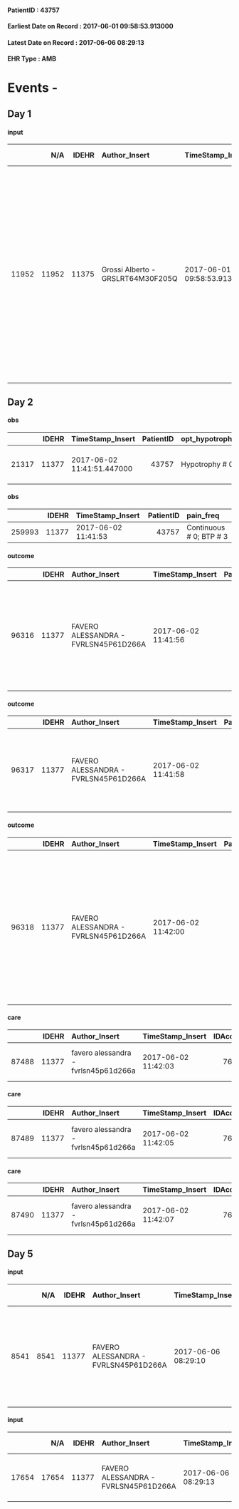 
#### PatientID : 43757
#### Earliest Date on Record : 2017-06-01 09:58:53.913000
#### Latest Date on Record : 2017-06-06 08:29:13
#### EHR Type : AMB

# Events - 

## Day 1

#### input
|       |    N/A |   IDEHR | Author_Insert                     | TimeStamp_Insert           | EHRType   |   PatientID |   IDDigitalSignDocument | persone_vicine   |   Unnamed: 0_x.1 |   IDANAMNESI_SOCIALE | Patient   | Paziente_T   |   Non_Rilevabile_x.1 | Note_Non_Rilevabile_x.1   | opt_Problemi   | Note_I                                                                                                                                                                                                                                                                                                            | chk_contr_sintomi   | opt_paziente_a   | opt_adeguatezza   | ds_note_ad                                                                                                                                                       | opt_paziente_solo   | opt_presente_assente   | Presenza_minori   | Caregiver_principale                                                                | opt_capacita   | opt_necessario   | opt_presente   | opt_risorse_ec   | ds_note_prio                       | opt_paziente_ad   | opt_caregiver_ad   | opt_inv_civile   | Needs     | Domestic partnership   | Fragility   |
|------:|-------:|--------:|:----------------------------------|:---------------------------|:----------|------------:|------------------------:|:-----------------|-----------------:|---------------------:|:----------|:-------------|---------------------:|:--------------------------|:---------------|:------------------------------------------------------------------------------------------------------------------------------------------------------------------------------------------------------------------------------------------------------------------------------------------------------------------|:--------------------|:-----------------|:------------------|:-----------------------------------------------------------------------------------------------------------------------------------------------------------------|:--------------------|:-----------------------|:------------------|:------------------------------------------------------------------------------------|:---------------|:-----------------|:---------------|:-----------------|:-----------------------------------|:------------------|:-------------------|:-----------------|:----------|:-----------------------|:------------|
| 11952 |  11952 |   11375 | Grossi Alberto - GRSLRT64M30F205Q | 2017-06-01 09:58:53.913000 | AMB       |       43757 |                  768544 | N/A              |             6272 |                 3950 | Si#1      | Si#1         |                    0 | NR                        | No#0           | La paziente conosce completamente la sua situazione clinica. L'INT ha ipotizzato una eventuale ripresa di chemioterapia solo in caso di regressione dell'insuff. renale che caratterizza l'attuale situazione. Paziente comunque consapevole dell'inguaribilit√† e della improbabilit√† della ripresa terapeutica | controllo sintomi#0 | Congruenti#1     | Da valutare#2     | La paziente √® nubile e non ha parenti disponibili ad affiancarla. Ha identificato in una sua amica ex magistrato la persona di riferimento Laura Bertol√© Viale | No#0                | Assente#0              | No#0              | La paziente vive sola assistita da due badanti che garantiscono la copertura 24 ore | Adeguato#0     | Si#1             | Si#1           | Adeguate#1       | Pz chiede il controllo dei sintomi | Totale#2          | Totale#2           | No#0             | Clinici#0 | Badante#1              | nessuna#0   |


## Day 2

#### obs
|       |   IDEHR | TimeStamp_Insert           |   PatientID | opt_hypotrophy   | asthenia     | dyspnoea                         | body_temp    | mood                           |
|------:|--------:|:---------------------------|------------:|:-----------------|:-------------|:---------------------------------|:-------------|:-------------------------------|
| 21317 |   11377 | 2017-06-02 11:41:51.447000 |       43757 | Hypotrophy # 0   | Moderate # 2 | applicant from severe stress # 8 | Apyrexia # 0 | demoralization # 03; # 08 Fear |

#### obs
|        |   IDEHR | TimeStamp_Insert    |   PatientID | pain_freq               |
|-------:|--------:|:--------------------|------------:|:------------------------|
| 259993 |   11377 | 2017-06-02 11:41:53 |       43757 | Continuous # 0; BTP # 3 |

#### outcome
|       |   IDEHR | Author_Insert                        | TimeStamp_Insert    |   PatientID |   IDDigitalSignDocument |   IDPAI_VIDAS | opt_problem                           |   opt_problem_num | opt_obiettivo                                                           |   opt_obiettivo_num | opt_stato_problema   |   opt_stato_problema_num | opt_interventi                                                                                                                        |   opt_interventi_num |
|------:|--------:|:-------------------------------------|:--------------------|------------:|------------------------:|--------------:|:--------------------------------------|------------------:|:------------------------------------------------------------------------|--------------------:|:---------------------|-------------------------:|:--------------------------------------------------------------------------------------------------------------------------------------|---------------------:|
| 96316 |   11377 | FAVERO ALESSANDRA - FVRLSN45P61D266A | 2017-06-02 11:41:56 |       43757 |                  770192 |         98555 | Nutrition / Hydration inadequate # 34 |                 4 | The patient does not avr√ † ¬ † episodes of emesis and / or nausea # 72 |                   4 | Open Problem # 1     |                        1 | Implementation PAI - Administer drugs correctly according to prescription # 602; Implementation of PAI - Therapeutic adjustment # 601 |                    4 |

#### outcome
|       |   IDEHR | Author_Insert                        | TimeStamp_Insert    |   PatientID |   IDDigitalSignDocument |   IDPAI_VIDAS | opt_problem         |   opt_problem_num | opt_obiettivo                                                                            |   opt_obiettivo_num | opt_stato_problema   |   opt_stato_problema_num | opt_interventi                                                                                      |   opt_interventi_num |
|------:|--------:|:-------------------------------------|:--------------------|------------:|------------------------:|--------------:|:--------------------|------------------:|:-----------------------------------------------------------------------------------------|--------------------:|:---------------------|-------------------------:|:----------------------------------------------------------------------------------------------------|---------------------:|
| 96317 |   11377 | FAVERO ALESSANDRA - FVRLSN45P61D266A | 2017-06-02 11:41:58 |       43757 |                  770193 |         98556 | Spiritual Pain # 39 |                 4 | The patient will declare to experience less anxiety and more peace of mind interior # 90 |                   4 | Open Problem # 1     |                        1 | Implementation PAI - Guaranteeing privacy # 848; Counseling - Being active and non-judgmental # 849 |                    4 |

#### outcome
|       |   IDEHR | Author_Insert                        | TimeStamp_Insert    |   PatientID |   IDDigitalSignDocument |   IDPAI_VIDAS | opt_problem               |   opt_problem_num | opt_obiettivo                                                                                         |   opt_obiettivo_num | opt_stato_problema   |   opt_stato_problema_num | opt_interventi                                                                                                                                                                                                   |   opt_interventi_num |
|------:|--------:|:-------------------------------------|:--------------------|------------:|------------------------:|--------------:|:--------------------------|------------------:|:------------------------------------------------------------------------------------------------------|--------------------:|:---------------------|-------------------------:|:-----------------------------------------------------------------------------------------------------------------------------------------------------------------------------------------------------------------|---------------------:|
| 96318 |   11377 | FAVERO ALESSANDRA - FVRLSN45P61D266A | 2017-06-02 11:42:00 |       43757 |                  770194 |         98557 | Altered sleep / wake # 31 |                 4 | The patient report † † he slept satisfactorily in terms of quality ¬ † both in terms of quantity # 62 |                   4 | Open Problem # 1     |                        1 | Implementation PAI - Administer the drugs correctly as prescribed # 520; Counseling - Share with the patient the therapeutic path # 522; Implementation PAI - Evaluate the efficacy of drug administration # 521 |                    4 |

#### care
|       |   IDEHR | Author_Insert                        | TimeStamp_Insert    |   IDAccess | EHRType   |   PatientID |   IDTERAPIE_OUTPAT_VIDAS | ds_dose   | opt_via_di_somm   | ds_ora   | dt_data_inizio      | ds_note_y   |   opt_pregressa |   opt_somm_terapia |   opt_estemporanea |   opt_termina |   opt_somm_in_pompa | opt_farmaco                                     |
|------:|--------:|:-------------------------------------|:--------------------|-----------:|:----------|------------:|-------------------------:|:----------|:------------------|:---------|:--------------------|:------------|----------------:|-------------------:|-------------------:|--------------:|--------------------:|:------------------------------------------------|
| 87488 |   11377 | favero alessandra - fvrlsn45p61d266a | 2017-06-02 11:42:03 |      76683 | amb       |       43757 |                    65118 | 32 gtt    | oral # 0 = 0      | 08 # 8   | 2017-06-02 00:00:00 | solde       |               0 |                  0 |                  0 |             0 |                   0 | dexamethasone (0.2% soldesam os gtt gtt) # 1446 |

#### care
|       |   IDEHR | Author_Insert                        | TimeStamp_Insert    |   IDAccess | EHRType   |   PatientID |   IDTERAPIE_OUTPAT_VIDAS | ds_dose   | opt_via_di_somm     | ds_ora       | dt_data_inizio      | ds_note_y   |   opt_pregressa |   opt_somm_terapia |   opt_estemporanea |   opt_termina |   opt_somm_in_pompa | opt_farmaco                                       |
|------:|--------:|:-------------------------------------|:--------------------|-----------:|:----------|------------:|-------------------------:|:----------|:--------------------|:-------------|:--------------------|:------------|----------------:|-------------------:|-------------------:|--------------:|--------------------:|:--------------------------------------------------|
| 87489 |   11377 | favero alessandra - fvrlsn45p61d266a | 2017-06-02 11:42:05 |      76683 | amb       |       43757 |                    65119 | 1 patch   | transdermal # 4 = 4 | other # 2476 | 2017-06-02 00:00:00 | 72 hours    |               0 |                  0 |                  0 |             0 |                   0 | buprenorphine (transtec tts 35 mcg / hour) # 1682 |

#### care
|       |   IDEHR | Author_Insert                        | TimeStamp_Insert    |   IDAccess | EHRType   |   PatientID |   IDTERAPIE_OUTPAT_VIDAS | ds_dose   | opt_via_di_somm   | ds_ora   | dt_data_inizio      |   opt_pregressa |   opt_somm_terapia |   opt_estemporanea |   opt_termina |   opt_somm_in_pompa | opt_farmaco                          |
|------:|--------:|:-------------------------------------|:--------------------|-----------:|:----------|------------:|-------------------------:|:----------|:------------------|:---------|:--------------------|----------------:|-------------------:|-------------------:|--------------:|--------------------:|:-------------------------------------|
| 87490 |   11377 | favero alessandra - fvrlsn45p61d266a | 2017-06-02 11:42:07 |      76683 | amb       |       43757 |                    65120 | 1 tablet  | oral # 0 = 0      | 20 # 20  | 2017-06-02 00:00:00 |               0 |                  0 |                  0 |             0 |                   0 | pregabalin (lyrica 25 mg cps) # 1771 |


## Day 5

#### input
|      |    N/A |   IDEHR | Author_Insert                        | TimeStamp_Insert    |   IDAccess | EHRType   |   PatientID |   IDDigitalSignDocument | persone_vicine   |   Unnamed: 0_y |   IDANAMNESI_MED |   Non_Rilevabile_y | Note_Non_Rilevabile_y   | diagnosis                                                                                                                             |
|-----:|-------:|--------:|:-------------------------------------|:--------------------|-----------:|:----------|------------:|------------------------:|:-----------------|---------------:|-----------------:|-------------------:|:------------------------|:--------------------------------------------------------------------------------------------------------------------------------------|
| 8541 |   8541 |   11377 | FAVERO ALESSANDRA - FVRLSN45P61D266A | 2017-06-06 08:29:10 |      76955 | AMB       |       43757 |                  773472 | N/A              |          12618 |             6653 |                  0 | NR                      | Neoplasia del colon, metastasi linfonodali , peritoneali, epatiche, compressione ureterale con idronefrosi bilaterale e insuff renale |

#### input
|       |    N/A |   IDEHR | Author_Insert                        | TimeStamp_Insert    |   IDAccess | EHRType   |   PatientID |   IDDigitalSignDocument | persone_vicine   |   Unnamed: 0_y.1 |   IDDIAGNOSI_ICD |   Non_Rilevabile_y.1 | Note_Non_Rilevabile_y.1   | I_ICD                                                 | II_ICD                                                                               | III_ICD                                                                       | IV_ICD                                                             | V_ICD                            | I_Anno   | II_Anno   | III_Anno   | IV_Anno   | They go   |
|------:|-------:|--------:|:-------------------------------------|:--------------------|-----------:|:----------|------------:|------------------------:|:-----------------|-----------------:|-----------------:|---------------------:|:--------------------------|:------------------------------------------------------|:-------------------------------------------------------------------------------------|:------------------------------------------------------------------------------|:-------------------------------------------------------------------|:---------------------------------|:---------|:----------|:-----------|:----------|:----------|
| 17654 |  17654 |   11377 | FAVERO ALESSANDRA - FVRLSN45P61D266A | 2017-06-06 08:29:13 |      76955 | AMB       |       43757 |                  773473 | N/A              |             3215 |             3215 |                    0 | NR                        | 1539 - Tumori maligni del colon, non specificato#2042 | 1962 - Tumori maligni secondari e non specificati dei linfonodi intraaddominali#2142 | 1977 - Tumori maligni secondari del fegato, specificati come metastatici#2155 | 1976 - Tumori maligni secondari di retroperitoneo e peritoneo#2154 | 6393 - Insufficienza renale#2733 | 2013#53  | 2016#56   | 2016#56    | 2017#57   | 2017#57   |


